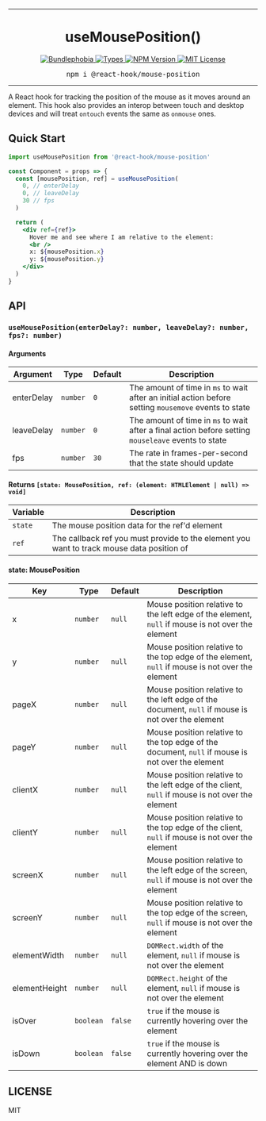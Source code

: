 <hr>
<div align="center">
  <h1 align="center">
    useMousePosition()
  </h1>
</div>

<p align="center">
  <a href="https://bundlephobia.com/result?p=@react-hook/mouse-position">
    <img alt="Bundlephobia" src="https://img.shields.io/bundlephobia/minzip/@react-hook/mouse-position?style=for-the-badge&labelColor=24292e">
  </a>
  <a aria-label="Types" href="https://www.npmjs.com/package/@react-hook/mouse-position">
    <img alt="Types" src="https://img.shields.io/npm/types/@react-hook/mouse-position?style=for-the-badge&labelColor=24292e">
  </a>
  <a aria-label="NPM version" href="https://www.npmjs.com/package/@react-hook/mouse-position">
    <img alt="NPM Version" src="https://img.shields.io/npm/v/@react-hook/mouse-position?style=for-the-badge&labelColor=24292e">
  </a>
  <a aria-label="License" href="https://jaredlunde.mit-license.org/">
    <img alt="MIT License" src="https://img.shields.io/npm/l/@react-hook/mouse-position?style=for-the-badge&labelColor=24292e">
  </a>
</p>

<pre align="center">npm i @react-hook/mouse-position</pre>
<hr>

A React hook for tracking the position of the mouse as it moves around an element. This
hook also provides an interop between touch and desktop devices and will treat
`ontouch` events the same as `onmouse` ones.

## Quick Start

```jsx harmony
import useMousePosition from '@react-hook/mouse-position'

const Component = props => {
  const [mousePosition, ref] = useMousePosition(
    0, // enterDelay
    0, // leaveDelay
    30 // fps
  )

  return (
    <div ref={ref}>
      Hover me and see where I am relative to the element:
      <br />
      x: ${mousePosition.x}
      y: ${mousePosition.y}
    </div>
  )
}
```

## API

### `useMousePosition(enterDelay?: number, leaveDelay?: number, fps?: number)`

#### Arguments

| Argument   | Type     | Default | Description                                                                                           |
| ---------- | -------- | ------- | ----------------------------------------------------------------------------------------------------- |
| enterDelay | `number` | `0`     | The amount of time in `ms` to wait after an initial action before setting `mousemove` events to state |
| leaveDelay | `number` | `0`     | The amount of time in `ms` to wait after a final action before setting `mouseleave` events to state   |
| fps        | `number` | `30`    | The rate in frames-per-second that the state should update                                            |

#### Returns `[state: MousePosition, ref: (element: HTMLElement | null) => void]`

| Variable | Description                                                                               |
| -------- | ----------------------------------------------------------------------------------------- |
| `state`  | The mouse position data for the ref'd element                                             |
| `ref`    | The callback ref you must provide to the element you want to track mouse data position of |

#### state: MousePosition

| Key           | Type      | Default | Description                                                                                       |
| ------------- | --------- | ------- | ------------------------------------------------------------------------------------------------- |
| x             | `number`  | `null`  | Mouse position relative to the left edge of the element, `null` if mouse is not over the element  |
| y             | `number`  | `null`  | Mouse position relative to the top edge of the element, `null` if mouse is not over the element   |
| pageX         | `number`  | `null`  | Mouse position relative to the left edge of the document, `null` if mouse is not over the element |
| pageY         | `number`  | `null`  | Mouse position relative to the top edge of the document, `null` if mouse is not over the element  |
| clientX       | `number`  | `null`  | Mouse position relative to the left edge of the client, `null` if mouse is not over the element   |
| clientY       | `number`  | `null`  | Mouse position relative to the top edge of the client, `null` if mouse is not over the element    |
| screenX       | `number`  | `null`  | Mouse position relative to the left edge of the screen, `null` if mouse is not over the element   |
| screenY       | `number`  | `null`  | Mouse position relative to the top edge of the screen, `null` if mouse is not over the element    |
| elementWidth  | `number`  | `null`  | `DOMRect.width` of the element, `null` if mouse is not over the element                           |
| elementHeight | `number`  | `null`  | `DOMRect.height` of the element, `null` if mouse is not over the element                          |
| isOver        | `boolean` | `false` | `true` if the mouse is currently hovering over the element                                        |
| isDown        | `boolean` | `false` | `true` if the mouse is currently hovering over the element AND is down                            |

## LICENSE

MIT
